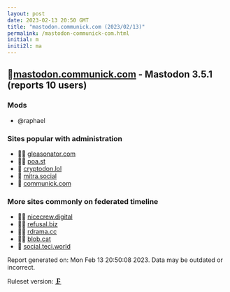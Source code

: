 ```yaml
---
layout: post
date: 2023-02-13 20:50 GMT
title: "mastodon.communick.com (2023/02/13)"
permalink: /mastodon-communick-com.html
initial: m
initi2l: ma
---
```


## 🦝[mastodon.communick.com](https://mastodon.communick.com) - Mastodon 3.5.1 (reports 10 users)

### Mods
 * @raphael

### Sites popular with administration

* 🦝🧸 [gleasonator.com](/gleasonator-com.html)
* 🦝🧸 [poa.st](/poa-st.html)
* 🐘 [cryptodon.lol](/cryptodon-lol.html)
* 🐘 [mitra.social](/mitra-social.html)
* 🦝 [communick.com](/communick-com.html)

### More sites commonly on federated timeline

* 🦝🧸 [nicecrew.digital](/nicecrew-digital.html)
* 🦝🧸 [refusal.biz](/refusal-biz.html)
* 🦝🧸 [rdrama.cc](/rdrama-cc.html)
* 🦝🧸 [blob.cat](/blob-cat.html)
* 🦝 [social.teci.world](/social-teci-world.html)

Report generated on: Mon Feb 13 20:50:08 2023. Data may be outdated or incorrect.

Ruleset version: [🗜](/version-clamp)

